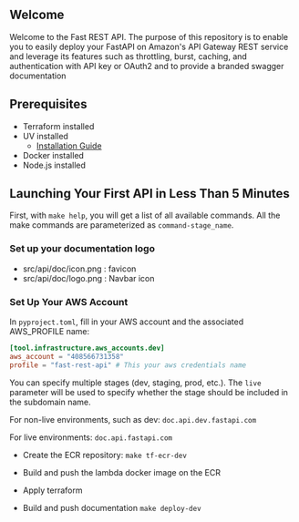 ## Welcome

Welcome to the Fast REST API. The purpose of this repository is to enable you to easily deploy your FastAPI on Amazon's API Gateway REST service and leverage its features such as throttling, burst, caching, and authentication with API key or OAuth2 and to provide a branded swagger documentation

## Prerequisites

- Terraform installed
- UV installed
  - [Installation Guide](https://docs.astral.sh/uv/getting-started/installation/)
- Docker installed
- Node.js installed

## Launching Your First API in Less Than 5 Minutes

First, with `make help`, you will get a list of all available commands. All the make commands are parameterized as `command-stage_name`.

### Set up your documentation logo

- src/api/doc/icon.png : favicon
- src/api/doc/logo.png : Navbar icon

### Set Up Your AWS Account

In `pyproject.toml`, fill in your AWS account and the associated AWS_PROFILE name:

```toml
[tool.infrastructure.aws_accounts.dev]
aws_account = "408566731358"
profile = "fast-rest-api" # This your aws credentials name
```

You can specify multiple stages (dev, staging, prod, etc.). The `live` parameter will be used to specify whether the stage should be included in the subdomain name.

For non-live environments, such as dev:
`doc.api.dev.fastapi.com`

For live environments:
`doc.api.fastapi.com`

- Create the ECR repository:
  `make tf-ecr-dev`

- Build and push the lambda docker image on the ECR
- Apply terraform
- Build and push documentation
  `make deploy-dev`
